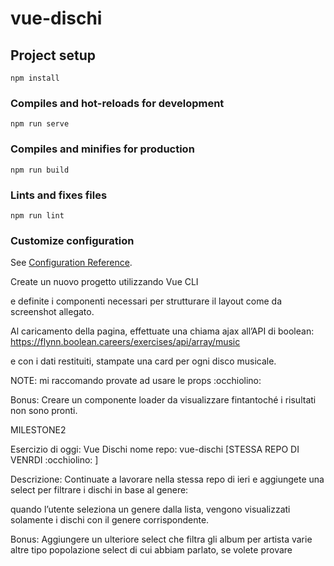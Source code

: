 # vue-dischi

## Project setup
```
npm install
```

### Compiles and hot-reloads for development
```
npm run serve
```

### Compiles and minifies for production
```
npm run build
```

### Lints and fixes files
```
npm run lint
```

### Customize configuration
See [Configuration Reference](https://cli.vuejs.org/config/).


Create un nuovo progetto utilizzando Vue CLI

e definite i componenti necessari per strutturare il layout come da screenshot allegato.

Al caricamento della pagina, effettuate una chiama ajax all’API di boolean: https://flynn.boolean.careers/exercises/api/array/music

e con i dati restituiti, stampate una card per ogni disco musicale.

NOTE:
mi raccomando provate ad usare le props :occhiolino:

Bonus:
Creare un componente loader da visualizzare fintantoché i risultati non sono pronti.

MILESTONE2

Esercizio di oggi: Vue Dischi
nome repo: vue-dischi
[STESSA REPO DI VENRDI :occhiolino: ]

Descrizione:
Continuate a lavorare nella stessa repo di ieri e aggiungete una select per filtrare i dischi in base al genere:

quando l’utente seleziona un genere dalla lista, vengono visualizzati solamente i dischi con il genere corrispondente.

Bonus:
Aggiungere un ulteriore select che filtra gli album per artista
varie altre tipo popolazione select di cui abbiam parlato, se volete provare
